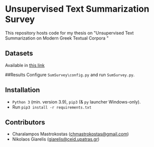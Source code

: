 # Unsupervised Text Summarization Survey 

This repository hosts code for my thesis on "Unsupervised Text Summarization on Modern Greek Textual Corpora "


## Datasets
Available in [this link]()

##Results
Configure `SumSurvey\config.py` and run `SumSurvey.py`.

## Installation
* `Python 3` (min. version 3.9), `pip3` (& `py` launcher Windows-only).
* Run `pip3 install -r requirements.txt`

## Contributors
* Charalampos Mastrokostas (chmastrokostas@gmail.com)
* Nikolaos Giarelis (giarelis@ceid.upatras.gr)
